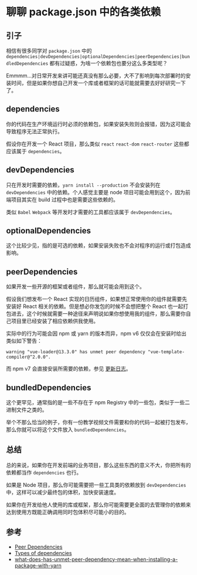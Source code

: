 # 聊聊 package.json 中的各类依赖

## 引子
相信有很多同学对 `package.json` 中的 `dependencies|devDependencies|optionalDependencies|peerDependencies|bundledDependencies` 都有过疑惑，为啥一个依赖包也要分这么多类型呢？  

Emmmm...对日常开发来讲可能还真没有那么必要，大不了影响到每次部署时的安装时间，但是如果你想自己开发一个库或者框架的话可能就需要去好好研究一下了。

## dependencies
你的代码在生产环境运行时必须的依赖包，如果安装失败则会报错，因为这可能会导致程序无法正常执行。  

假设你在开发一个 React 项目，那么类似 `react` `react-dom` `react-router` 这些都应该属于 `dependencies`。

## devDependencies
只在开发时需要的依赖，`yarn install --production` 不会安装列在 `devDependencies` 中的依赖。个人感觉主要是 node 项目可能会用到这个，因为前端项目其实在 build 过程中也是需要这些依赖的。  

类似 `Babel` `Webpack` 等开发时才需要的工具都应该属于 `devDependencies`。

## optionalDependencies
这个比较少见，指的是可选的依赖，如果安装失败也不会对程序的运行或打包造成影响。

## peerDependencies
如果开发一些开源的框架或者组件，那么就可能会用到这个。  

假设我们想发布一个 React 实现的日历组件，如果想正常使用你的组件就需要先安装好 React 相关的依赖。但是想必你发包的时候不会想把整个 React 也一起打包进去，这个时候就需要一种途径来声明说如果你想使用我的组件，那么需要你自己项目里已经安装了相应依赖供我使用。  

实际中的行为可能会因 npm 或 yarn 的版本而异，npm v6 仅仅会在安装时给出类似如下警告：
```
warning "vue-loader@13.3.0" has unmet peer dependency "vue-template-compiler@^2.0.0".
```
而 npm v7 会直接安装所需要的依赖，参见 [更新日志](https://github.blog/2020-10-13-presenting-v7-0-0-of-the-npm-cli/)。

## bundledDependencies
这个更罕见，通常指的是一些不存在于 npm Registry 中的一些包，类似于一些二进制文件之类的。  

举个不那么恰当的例子，你有一份教学视频文件需要和你的代码一起被打包发布，那么你就可以将这个文件放入 `bundledDependencies`。
  
## 总结
总的来说，如果你在开发前端的业务项目，那么这些东西的意义不大，你把所有的依赖都当作 `dependencies` 也行。  

如果是 Node 项目，那么你可能需要把一些工具类的依赖放到 `devDependencies` 中，这样可以减少最终包的体积，加快安装速度。  

如果你在开发给他人使用的库或框架，那么你可能需要更全面的去管理你的依赖来达到使用方既能正确调用同时包体积尽可能小的目的。

## 参考
* [Peer Dependencies](https://nodejs.org/es/blog/npm/peer-dependencies/)
* [Types of dependencies](https://classic.yarnpkg.com/en/docs/dependency-types)
* [what-does-has-unmet-peer-dependency-mean-when-installing-a-package-with-yarn](https://stackoverflow.com/questions/46928390/what-does-has-unmet-peer-dependency-mean-when-installing-a-package-with-yarn)